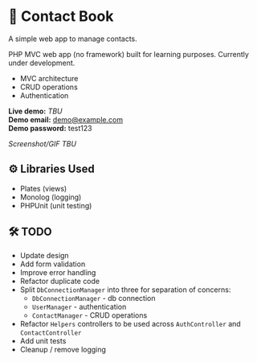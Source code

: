 # 📑 Contact Book
A simple web app to manage contacts.

PHP MVC web app (no framework) built for learning purposes. Currently under development.

- MVC architecture
- CRUD operations
- Authentication

**Live demo:** *TBU*  
**Demo email:** demo@example.com  
**Demo password:** test123  

*Screenshot/GIF TBU*

## ⚙ Libraries Used
- Plates (views)
- Monolog (logging)
- PHPUnit (unit testing)

## 🛠 TODO
- Update design
- Add form validation
- Improve error handling
- Refactor duplicate code
- Split `DbConnectionManager` into three for separation of concerns:
    - `DbConnectionManager` - db connection
    - `UserManager` - authentication
    - `ContactManager` - CRUD operations
- Refactor `Helpers` controllers to be used across `AuthController` and `ContactController`    
- Add unit tests
- Cleanup / remove logging